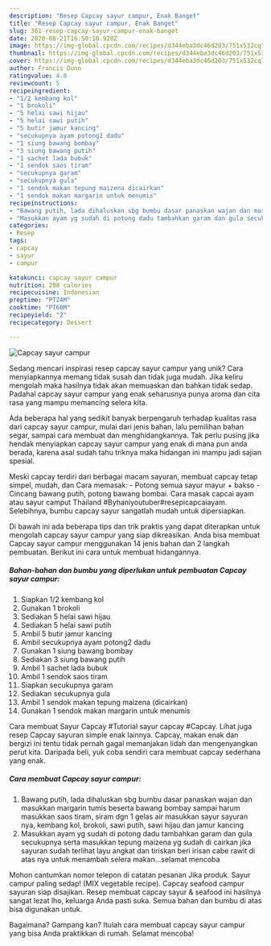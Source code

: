 ```yaml
---
description: "Resep Capcay sayur campur, Enak Banget"
title: "Resep Capcay sayur campur, Enak Banget"
slug: 361-resep-capcay-sayur-campur-enak-banget
date: 2020-08-21T16:50:10.928Z
image: https://img-global.cpcdn.com/recipes/d344eba3dc46d203/751x532cq70/capcay-sayur-campur-foto-resep-utama.jpg
thumbnail: https://img-global.cpcdn.com/recipes/d344eba3dc46d203/751x532cq70/capcay-sayur-campur-foto-resep-utama.jpg
cover: https://img-global.cpcdn.com/recipes/d344eba3dc46d203/751x532cq70/capcay-sayur-campur-foto-resep-utama.jpg
author: Francis Dunn
ratingvalue: 4.8
reviewcount: 5
recipeingredient:
- "1/2 kembang kol"
- "1 brokoli"
- "5 helai sawi hijau"
- "5 helai sawi putih"
- "5 butir jamur kancing"
- "secukupnya ayam potong2 dadu"
- "1 siung bawang bombay"
- "3 siung bawang putih"
- "1 sachet lada bubuk"
- "1 sendok saos tiram"
- "secukupnya garam"
- "secukupnya gula"
- "1 sendok makan tepung maizena dicairkan"
- "1 sendok makan margarin untuk menumis"
recipeinstructions:
- "Bawang putih, lada dihaluskan sbg bumbu dasar panaskan wajan dan masukkan margarin tumis beserta bawang bombay sampai harum masukkan saos tiram, siram dgn 1 gelas air masukkan sayur sayuran nya, kembang kol, brokoli, sawi putih, sawi hijau dan jamur kancing"
- "Masukkan ayam yg sudah di potong dadu tambahkan garam dan gula secukupnya serta masukkan tepung maizena yg sudah di cairkan jika sayuran sudah terlihat layu angkat dan tiriskan beri irisan cabe rawit di atas nya untuk menambah selera makan...selamat mencoba"
categories:
- Resep
tags:
- capcay
- sayur
- campur

katakunci: capcay sayur campur 
nutrition: 288 calories
recipecuisine: Indonesian
preptime: "PT24M"
cooktime: "PT60M"
recipeyield: "2"
recipecategory: Dessert

---
```



![Capcay sayur campur](https://img-global.cpcdn.com/recipes/d344eba3dc46d203/751x532cq70/capcay-sayur-campur-foto-resep-utama.jpg)

Sedang mencari inspirasi resep capcay sayur campur yang unik? Cara menyiapkannya memang tidak susah dan tidak juga mudah. Jika keliru mengolah maka hasilnya tidak akan memuaskan dan bahkan tidak sedap. Padahal capcay sayur campur yang enak seharusnya punya aroma dan cita rasa yang mampu memancing selera kita.

Ada beberapa hal yang sedikit banyak berpengaruh terhadap kualitas rasa dari capcay sayur campur, mulai dari jenis bahan, lalu pemilihan bahan segar, sampai cara membuat dan menghidangkannya. Tak perlu pusing jika hendak menyiapkan capcay sayur campur yang enak di mana pun anda berada, karena asal sudah tahu triknya maka hidangan ini mampu jadi sajian spesial.

Meski capcay terdiri dari berbagai macam sayuran, membuat capcay tetap simpel, mudah, dan Cara memasak: - Potong semua sayur mayur + bakso - Cincang bawang putih, potong bawang bombai. Cara masak capcai ayam atau sayur camput Thailand #Byhaniyoutuber#resepicapcaiayam. Selebihnya, bumbu capcay sayur sangatlah mudah untuk dipersiapkan.


Di bawah ini ada beberapa tips dan trik praktis yang dapat diterapkan untuk mengolah capcay sayur campur yang siap dikreasikan. Anda bisa membuat Capcay sayur campur menggunakan 14 jenis bahan dan 2 langkah pembuatan. Berikut ini cara untuk membuat hidangannya.

<!--inarticleads1-->

##### Bahan-bahan dan bumbu yang diperlukan untuk pembuatan Capcay sayur campur:

1. Siapkan 1/2 kembang kol
1. Gunakan 1 brokoli
1. Sediakan 5 helai sawi hijau
1. Sediakan 5 helai sawi putih
1. Ambil 5 butir jamur kancing
1. Ambil secukupnya ayam potong2 dadu
1. Gunakan 1 siung bawang bombay
1. Sediakan 3 siung bawang putih
1. Ambil 1 sachet lada bubuk
1. Ambil 1 sendok saos tiram
1. Siapkan secukupnya garam
1. Sediakan secukupnya gula
1. Ambil 1 sendok makan tepung maizena (dicairkan)
1. Gunakan 1 sendok makan margarin untuk menumis


Cara membuat Sayur Capcay #Tutorial sayur capcay #Capcay. Lihat juga resep Capcay sayuran simple enak lainnya. Capcay, makan enak dan bergizi ini tentu tidak pernah gagal memanjakan lidah dan mengenyangkan perut kita. Daripada beli, yuk coba sendiri cara membuat capcay sederhana yang enak. 

<!--inarticleads2-->

##### Cara membuat Capcay sayur campur:

1. Bawang putih, lada dihaluskan sbg bumbu dasar panaskan wajan dan masukkan margarin tumis beserta bawang bombay sampai harum masukkan saos tiram, siram dgn 1 gelas air masukkan sayur sayuran nya, kembang kol, brokoli, sawi putih, sawi hijau dan jamur kancing
1. Masukkan ayam yg sudah di potong dadu tambahkan garam dan gula secukupnya serta masukkan tepung maizena yg sudah di cairkan jika sayuran sudah terlihat layu angkat dan tiriskan beri irisan cabe rawit di atas nya untuk menambah selera makan...selamat mencoba


Mohon cantumkan nomor telepon di catatan pesanan Jika produk. Sayur campur paling sedap! (MIX vegetable recipe). Capcay seafood campur sayuran siap disajikan. Resep membuat capcay sayur &amp; seafood ini hasilnya sangat lezat lho, keluarga Anda pasti suka. Semua bahan dan bumbu di atas bisa digunakan untuk. 

Bagaimana? Gampang kan? Itulah cara membuat capcay sayur campur yang bisa Anda praktikkan di rumah. Selamat mencoba!

